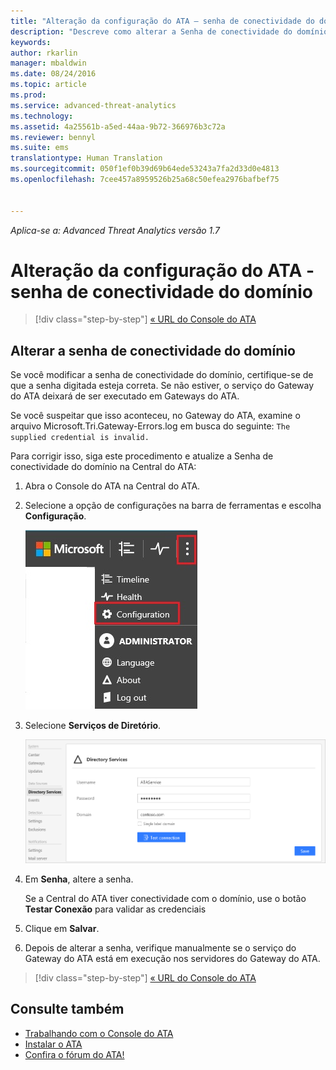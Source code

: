 ```yaml
---
title: "Alteração da configuração do ATA – senha de conectividade do domínio | Microsoft ATA"
description: "Descreve como alterar a Senha de conectividade do domínio no Gateway do ATA."
keywords: 
author: rkarlin
manager: mbaldwin
ms.date: 08/24/2016
ms.topic: article
ms.prod: 
ms.service: advanced-threat-analytics
ms.technology: 
ms.assetid: 4a25561b-a5ed-44aa-9b72-366976b3c72a
ms.reviewer: bennyl
ms.suite: ems
translationtype: Human Translation
ms.sourcegitcommit: 050f1ef0b39d69b64ede53243a7fa2d33d0e4813
ms.openlocfilehash: 7cee457a8959526b25a68c50efea2976bafbef75


---
```


*Aplica-se a: Advanced Threat Analytics versão 1.7*



# Alteração da configuração do ATA - senha de conectividade do domínio

>[!div class="step-by-step"]
[« URL do Console do ATA](modifying-ata-config-consoleurl.md)


## Alterar a senha de conectividade do domínio
Se você modificar a senha de conectividade do domínio, certifique-se de que a senha digitada esteja correta. Se não estiver, o serviço do Gateway do ATA deixará de ser executado em Gateways do ATA.

Se você suspeitar que isso aconteceu, no Gateway do ATA, examine o arquivo Microsoft.Tri.Gateway-Errors.log em busca do seguinte:
`The supplied credential is invalid.`

Para corrigir isso, siga este procedimento e atualize a Senha de conectividade do domínio na Central do ATA:

1.  Abra o Console do ATA na Central do ATA.

2.  Selecione a opção de configurações na barra de ferramentas e escolha **Configuração**.

    ![Ícone Definições de configuração do ATA](media/ATA-config-icon.JPG)

3.  Selecione **Serviços de Diretório**.

    ![Imagem da mudança de senha no Gateway do ATA](media/ATA-GW-change-DC-password.png)

4.  Em **Senha**, altere a senha.

    Se a Central do ATA tiver conectividade com o domínio, use o botão **Testar Conexão** para validar as credenciais

5.  Clique em **Salvar**.

6.  Depois de alterar a senha, verifique manualmente se o serviço do Gateway do ATA está em execução nos servidores do Gateway do ATA.

>[!div class="step-by-step"]
[« URL do Console do ATA](modifying-ata-config-consoleurl.md)

## Consulte também
- [Trabalhando com o Console do ATA](working-with-ata-console.md)
- [Instalar o ATA](install-ata.md)
- [Confira o fórum do ATA!](https://social.technet.microsoft.com/Forums/security/home?forum=mata)



<!--HONumber=Aug16_HO5-->


